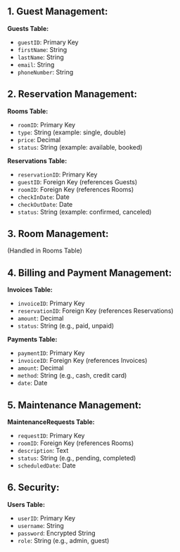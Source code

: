 ## 1. Guest Management:
   **Guests Table:**
   - `guestID`: Primary Key
   - `firstName`: String
   - `lastName`: String
   - `email`: String
   - `phoneNumber`: String

## 2. Reservation Management:
   **Rooms Table:**
   - `roomID`: Primary Key
   - `type`: String (example: single, double)
   - `price`: Decimal
   - `status`: String (example: available, booked)
   
   **Reservations Table:**
   - `reservationID`: Primary Key
   - `guestID`: Foreign Key (references Guests)
   - `roomID`: Foreign Key (references Rooms)
   - `checkInDate`: Date
   - `checkOutDate`: Date
   - `status`: String (example: confirmed, canceled)

## 3. Room Management:
   (Handled in Rooms Table)

## 4. Billing and Payment Management:
   **Invoices Table:**
   - `invoiceID`: Primary Key
   - `reservationID`: Foreign Key (references Reservations)
   - `amount`: Decimal
   - `status`: String (e.g., paid, unpaid)

   **Payments Table:**
   - `paymentID`: Primary Key
   - `invoiceID`: Foreign Key (references Invoices)
   - `amount`: Decimal
   - `method`: String (e.g., cash, credit card)
   - `date`: Date

## 5. Maintenance Management:
   **MaintenanceRequests Table:**
   - `requestID`: Primary Key
   - `roomID`: Foreign Key (references Rooms)
   - `description`: Text
   - `status`: String (e.g., pending, completed)
   - `scheduledDate`: Date 

## 6. Security:
   **Users Table:**
   - `userID`: Primary Key
   - `username`: String
   - `password`: Encrypted String
   - `role`: String (e.g., admin, guest)
